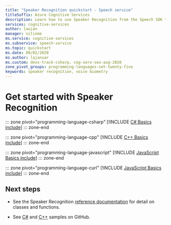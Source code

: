 ```yaml
---
title: "Speaker Recognition quickstart - Speech service"
titleSuffix: Azure Cognitive Services
description: Learn how to use Speaker Recognition from the Speech SDK to answer the question, "who is speaking". In this quickstart, you learn about common design patterns for working with both speaker verification and identification, which both use voice biometry to identify unique voices.
services: cognitive-services
author: laujan
manager: nitinme
ms.service: cognitive-services
ms.subservice: speech-service
ms.topic: quickstart
ms.date: 09/02/2020
ms.author: lajanuar
ms.custom: devx-track-csharp, cog-serv-seo-aug-2020
zone_pivot_groups: programming-languages-set-twenty-five
keywords: speaker recognition, voice biometry
---
```


# Get started with Speaker Recognition

::: zone pivot="programming-language-csharp"
[!INCLUDE [C# Basics include](includes/how-to/speaker-recognition-basics/speaker-recognition-basics-csharp.md)]
::: zone-end

::: zone pivot="programming-language-cpp"
[!INCLUDE [C++ Basics include](includes/how-to/speaker-recognition-basics/speaker-recognition-basics-cpp.md)]
::: zone-end

::: zone pivot="programming-language-javascript"
[!INCLUDE [JavaScript Basics include](includes/how-to/speaker-recognition-basics/speaker-recognition-basics-javascript.md)]
::: zone-end

::: zone pivot="programming-language-curl"
[!INCLUDE [JavaScript Basics include](includes/how-to/speaker-recognition-basics/speaker-recognition-basics-curl.md)]
::: zone-end

## Next steps

* See the Speaker Recognition [reference documentation](/rest/api/speakerrecognition/) for detail on classes and functions.

* See [C#](https://github.com/Azure-Samples/cognitive-services-speech-sdk/tree/master/quickstart/csharp/dotnet/speaker-recognition) and [C++](https://github.com/Azure-Samples/cognitive-services-speech-sdk/tree/master/quickstart/cpp/windows/speaker-recognition) samples on GitHub.